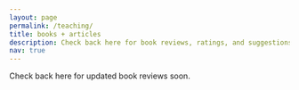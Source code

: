 ```yaml
---
layout: page
permalink: /teaching/
title: books + articles
description: Check back here for book reviews, ratings, and suggestions, from my shelf to yours.
nav: true
---
```


Check back here for updated book reviews soon.
